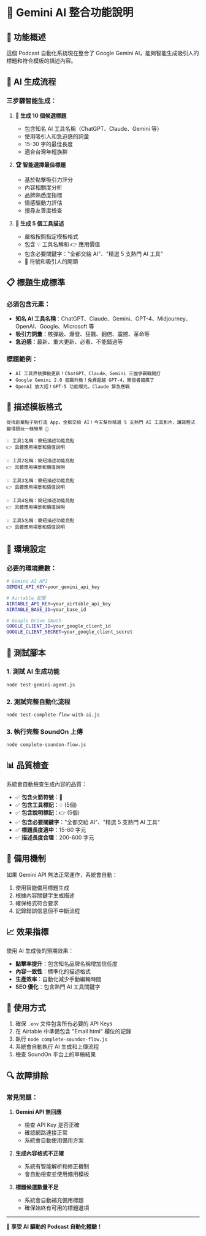 # 🤖 Gemini AI 整合功能說明

## 🎯 功能概述

這個 Podcast 自動化系統現在整合了 Google Gemini AI，能夠智能生成吸引人的標題和符合模板的描述內容。

## 🚀 AI 生成流程

### 三步驟智能生成：

1. **🎯 生成 10 個候選標題**
   - 包含知名 AI 工具名稱（ChatGPT、Claude、Gemini 等）
   - 使用吸引人和急迫感的詞彙
   - 15-30 字的最佳長度
   - 適合台灣年輕族群

2. **🏆 智能選擇最佳標題**
   - 基於點擊吸引力評分
   - 內容相關度分析
   - 品牌熟悉度指標
   - 情感驅動力評估
   - 搜尋友善度檢查

3. **📝 生成 5 個工具描述**
   - 嚴格按照指定模板格式
   - 包含 💡 工具名稱和 👉 應用價值
   - 包含必要關鍵字："全都交給 AI"、"精選 5 支熱門 AI 工具"
   - 🚀 符號和吸引人的開頭

## 📋 標題生成標準

### 必須包含元素：
- **知名 AI 工具名稱**：ChatGPT、Claude、Gemini、GPT-4、Midjourney、OpenAI、Google、Microsoft 等
- **吸引力詞彙**：核彈級、爆發、狂飆、翻倍、震撼、革命等
- **急迫感**：最新、重大更新、必看、不能錯過等

### 標題範例：
- `AI 工具界核彈級更新！ChatGPT、Claude、Gemini 三強爭霸戰開打`
- `Google Gemini 2.0 狂飆升級！免費超越 GPT-4，開發者搶瘋了`
- `OpenAI 放大招！GPT-5 功能曝光，Claude 緊急應戰`

## 📝 描述模板格式

```
從找創業點子到打造 App，全都交給 AI！今天幫你精選 5 支熱門 AI 工具影片，讓寫程式變得跟玩一樣簡單 🚀

💡 工具1名稱：簡短描述功能亮點
👉 具體應用場景和價值說明

💡 工具2名稱：簡短描述功能亮點  
👉 具體應用場景和價值說明

💡 工具3名稱：簡短描述功能亮點
👉 具體應用場景和價值說明

💡 工具4名稱：簡短描述功能亮點
👉 具體應用場景和價值說明

💡 工具5名稱：簡短描述功能亮點
👉 具體應用場景和價值說明
```

## 🔧 環境設定

### 必要的環境變數：
```bash
# Gemini AI API
GEMINI_API_KEY=your_gemini_api_key

# Airtable 配置
AIRTABLE_API_KEY=your_airtable_api_key
AIRTABLE_BASE_ID=your_base_id

# Google Drive OAuth
GOOGLE_CLIENT_ID=your_google_client_id
GOOGLE_CLIENT_SECRET=your_google_client_secret
```

## 🧪 測試腳本

### 1. 測試 AI 生成功能
```bash
node test-gemini-agent.js
```

### 2. 測試完整自動化流程
```bash
node test-complete-flow-with-ai.js
```

### 3. 執行完整 SoundOn 上傳
```bash
node complete-soundon-flow.js
```

## 📊 品質檢查

系統會自動檢查生成內容的品質：

- ✅ **包含火箭符號**：🚀
- ✅ **包含工具標記**：💡 (5個)
- ✅ **包含說明標記**：👉 (5個)
- ✅ **包含必要關鍵字**："全都交給 AI"、"精選 5 支熱門 AI 工具"
- ✅ **標題長度適中**：15-60 字元
- ✅ **描述長度合理**：200-600 字元

## 🔄 備用機制

如果 Gemini API 無法正常運作，系統會自動：

1. 使用智能備用標題生成
2. 根據內容關鍵字生成描述
3. 確保格式符合要求
4. 記錄錯誤信息但不中斷流程

## 📈 效果指標

使用 AI 生成後的預期效果：

- **點擊率提升**：包含知名品牌名稱增加信任度
- **內容一致性**：標準化的描述格式
- **生產效率**：自動化減少手動編輯時間
- **SEO 優化**：包含熱門 AI 工具關鍵字

## 🚀 使用方式

1. 確保 `.env` 文件包含所有必要的 API Keys
2. 在 Airtable 中準備包含 "Email html" 欄位的記錄
3. 執行 `node complete-soundon-flow.js`
4. 系統會自動執行 AI 生成和上傳流程
5. 檢查 SoundOn 平台上的草稿結果

## 🔍 故障排除

### 常見問題：

1. **Gemini API 無回應**
   - 檢查 API Key 是否正確
   - 確認網路連接正常
   - 系統會自動使用備用方案

2. **生成內容格式不正確**
   - 系統有智能解析和修正機制
   - 會自動檢查並使用備用模板

3. **標題候選數量不足**
   - 系統會自動補充備用標題
   - 確保始終有可用的標題選項

---

**🎉 享受 AI 驅動的 Podcast 自動化體驗！** 